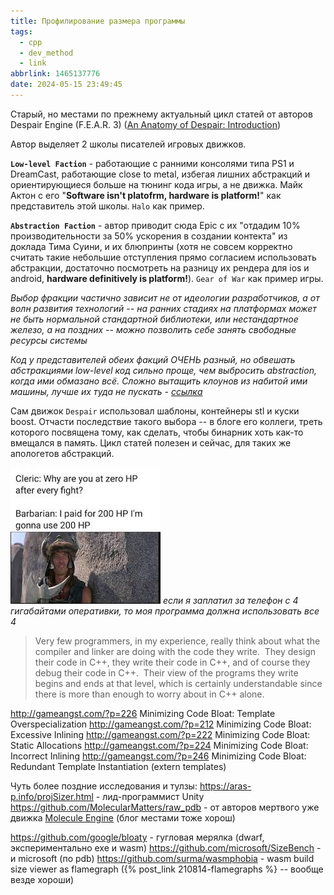 ```yaml
---
title: Профилирование размера программы
tags:
  - cpp
  - dev_method
  - link
abbrlink: 1465137776
date: 2024-05-15 23:49:45
---
```


Старый, но местами по прежнему актуальный цикл статей от авторов Despair Engine (F.E.A.R. 3) ([An Anatomy of Despair: Introduction](https://gamearchitect.net/2008/04/15/an-anatomy-of-despair-introduction/))

Автор выделяет 2 школы писателей игровых движков.

**`Low-level Faction`** - работающие с ранними консолями типа PS1 и DreamCast, работающие close to metal, избегая лишних абстракций и ориентирующиеся больше на тюнинг кода игры, а не движка. Майк Актон с его "**Software isn't platofrm, hardware is platform!**" как представитель этой школы. `Halo` как пример.

**`Abstraction Faction`** - автор приводит сюда Epic с их "отдадим 10% производительности за 50% ускорения в создании контекта" из доклада Тима Суини, и их блюпринты (хотя не совсем корректно считать такие небольшие отступления прямо согласием использовать абстракции, достаточно посмотреть на разницу их рендера для ios и android, **hardware definitively is platform!**). `Gear of War` как пример игры.

*Выбор фракции частично зависит не от идеологии разработчиков, а от волн развития технологий -- на ранних стадиях на платформах может не быть нормальной стандартной библиотеки, или нестандартное железо, а на поздних -- можно позволить себе занять свободные ресурсы системы*

*Код у представителей обеих факций ОЧЕНЬ разный, но обвешать абстракциями low-level код сильно проще, чем выбросить abstraction, когда ими обмазано всё. Сложно вытащить клоунов из набитой ими машины, лучше их туда не пускать - [ссылка](https://youtu.be/p65Yt20pw0g?t=112)*


Сам движок `Despair` использовал шаблоны, контейнеры stl и куски boost. Отчасти последствие такого выбора -- в блоге его коллеги, треть которого посвящена тому, как сделать, чтобы бинарник хоть как-то вмещался в память. Цикл статей полезен и сейчас, для таких же апологетов абстракций.

![](240515-binary-size/barbar_small.png)
*если я заплатил за телефон с 4 гигабайтами оперативки, то моя программа должна использовать все 4*

>Very few programmers, in my experience, really think about what the compiler and linker are doing with the code they write.  They design their code in C++, they write their code in C++, and of course they debug their code in C++.  Their view of the programs they write begins and ends at that level, which is certainly understandable since there is more than enough to worry about in C++ alone.

http://gameangst.com/?p=226 Minimizing Code Bloat: Template Overspecialization
http://gameangst.com/?p=212 Minimizing Code Bloat: Excessive Inlining
http://gameangst.com/?p=222 Minimizing Code Bloat: Static Allocations
http://gameangst.com/?p=224 Minimizing Code Bloat: Incorrect Inlining
http://gameangst.com/?p=246 Minimizing Code Bloat: Redundant Template Instantiation (extern templates)

Чуть более поздние исследования и тулзы:
https://aras-p.info/projSizer.html - лид-программист Unity
https://github.com/MolecularMatters/raw_pdb - от авторов мертвого уже движка [Molecule Engine](https://blog.molecular-matters.com/) (блог местами тоже хорош)

https://github.com/google/bloaty - гугловая мерялка (dwarf, экспериментально exe и wasm)
https://github.com/microsoft/SizeBench - и microsoft (по pdb)
https://github.com/surma/wasmphobia - wasm build size viewer as flamegraph ({% post_link 210814-flamegraphs %} -- вообще везде хороши)